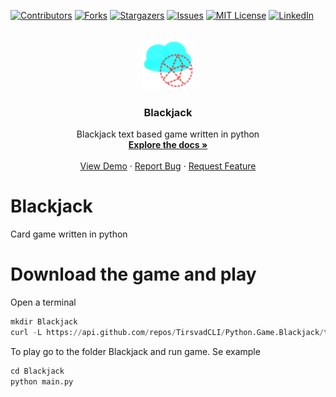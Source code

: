 [![Contributors][contributors-shield]][contributors-url]
[![Forks][forks-shield]][forks-url]
[![Stargazers][stars-shield]][stars-url]
[![Issues][issues-shield]][issues-url]
[![MIT License][license-shield]][license-url]
[![LinkedIn][linkedin-shield]][linkedin-url]


<!-- PROJECT LOGO -->
<br />
<div align="center">
  <a href="https://github.com/TirsvadCLI/Python.Game.Blackjack">
    <img src="images/logo.png" alt="Logo" width="80" height="80">
  </a>

  <h3 align="center">Blackjack</h3>

  <p align="center">
    Blackjack text based game written in python
    <br />
    <a href="https://github.com/TirsvadCLI/Python.Game.Blackjack"><strong>Explore the docs »</strong></a>
    <br />
    <br />
    <a href="https://github.com/TirsvadCLI/Python.Game.Blackjack">View Demo</a>
    ·
    <a href="https://github.com/TirsvadCLI/Python.Game.Blackjack/issues/new?labels=bug&template=bug-report---.md">Report Bug</a>
    ·
    <a href="https://github.com/TirsvadCLI/Python.Game.Blackjack/issues/new?labels=enhancement&template=feature-request---.md">Request Feature</a>
  </p>
</div>


# Blackjack
Card game written in python

# Download the game and play
Open a terminal

```python
mkdir Blackjack
curl -L https://api.github.com/repos/TirsvadCLI/Python.Game.Blackjack/tarball | tar -xz --strip-components=3 -C Blackjack
```

To play go to the folder Blackjack and run game. Se example

```python
cd Blackjack
python main.py
```

<!-- MARKDOWN LINKS & IMAGES -->
<!-- https://www.markdownguide.org/basic-syntax/#reference-style-links -->
[contributors-shield]: https://img.shields.io/github/contributors/TirsvadCLI/Python.Game.Blackjack?style=for-the-badge
[contributors-url]: https://github.com/TirsvadCLI/Python.Game.Blackjack/graphs/contributors
[forks-shield]: https://img.shields.io/github/forks/TirsvadCLI/Python.Game.Blackjack?style=for-the-badge
[forks-url]: https://github.com/TirsvadCLI/Python.Game.Blackjack/network/members
[stars-shield]: https://img.shields.io/github/stars/TirsvadCLI/Python.Game.Blackjack?style=for-the-badge
[stars-url]: https://github.com/TirsvadCLI/Python.Game.Blackjack/stargazers
[issues-shield]: https://img.shields.io/github/issues/TirsvadCLI/Python.Game.Blackjack?style=for-the-badge
[issues-url]: https://github.com/TirsvadCLI/Python.Game.Blackjack/issues
[license-shield]: https://img.shields.io/github/license/TirsvadCLI/Python.Game.Blackjack?style=for-the-badge
[license-url]: https://github.com/TirsvadCLI/Python.Game.Blackjack/blob/master/LICENSE.txt
[linkedin-shield]: https://img.shields.io/badge/-LinkedIn-black.svg?style=for-the-badge&logo=linkedin&colorB=555
[linkedin-url]: https://www.linkedin.com/in/jens-tirsvad-nielsen-13b795b9/